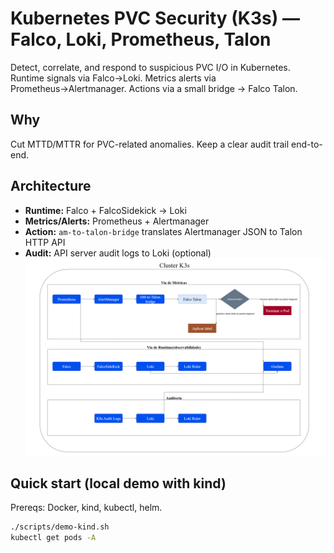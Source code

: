 # Kubernetes PVC Security (K3s) — Falco, Loki, Prometheus, Talon

Detect, correlate, and respond to suspicious PVC I/O in Kubernetes.  
Runtime signals via Falco→Loki. Metrics alerts via Prometheus→Alertmanager. Actions via a small bridge → Falco Talon.

## Why
Cut MTTD/MTTR for PVC-related anomalies. Keep a clear audit trail end-to-end.

## Architecture
- **Runtime:** Falco + FalcoSidekick → Loki
- **Metrics/Alerts:** Prometheus + Alertmanager
- **Action:** `am-to-talon-bridge` translates Alertmanager JSON to Talon HTTP API
- **Audit:** API server audit logs to Loki (optional)
![Architecture](docs/architecture.png)

## Quick start (local demo with kind)
Prereqs: Docker, kind, kubectl, helm.
```bash
./scripts/demo-kind.sh
kubectl get pods -A
